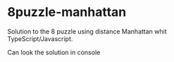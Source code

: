 # 8puzzle-manhattan
Solution to the 8 puzzle using distance Manhattan whit TypeScript/Javascript.

Can look the solution in console

